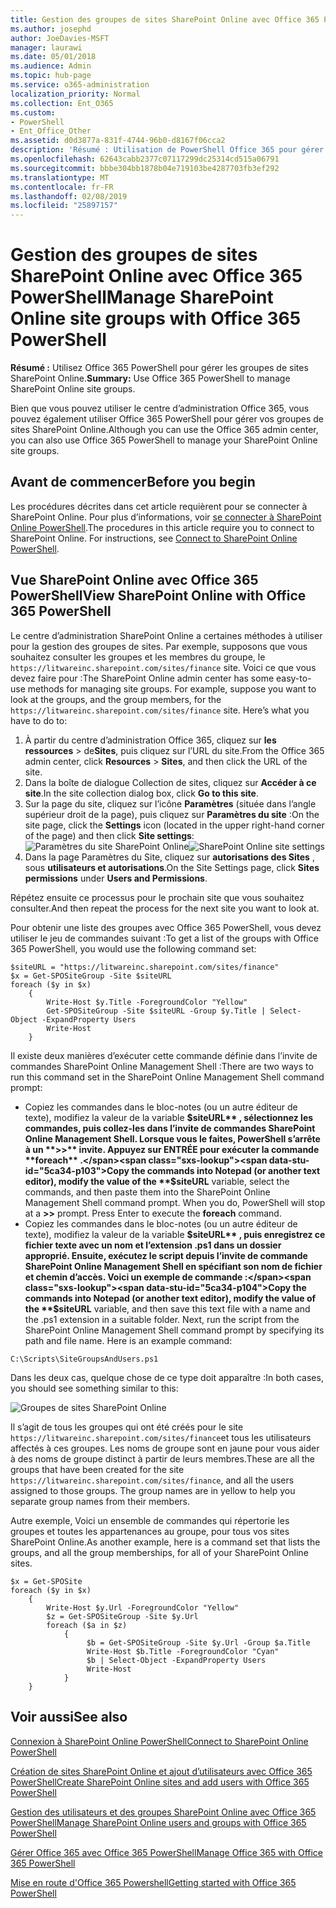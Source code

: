 ```yaml
---
title: Gestion des groupes de sites SharePoint Online avec Office 365 PowerShell
ms.author: josephd
author: JoeDavies-MSFT
manager: laurawi
ms.date: 05/01/2018
ms.audience: Admin
ms.topic: hub-page
ms.service: o365-administration
localization_priority: Normal
ms.collection: Ent_O365
ms.custom:
- PowerShell
- Ent_Office_Other
ms.assetid: d0d3877a-831f-4744-96b0-d8167f06cca2
description: 'Résumé : Utilisation de PowerShell Office 365 pour gérer les groupes de sites SharePoint Online.'
ms.openlocfilehash: 62643cabb2377c07117299dc25314cd515a06791
ms.sourcegitcommit: bbbe304bb1878b04e719103be4287703fb3ef292
ms.translationtype: MT
ms.contentlocale: fr-FR
ms.lasthandoff: 02/08/2019
ms.locfileid: "25897157"
---
```

# <a name="manage-sharepoint-online-site-groups-with-office-365-powershell"></a><span data-ttu-id="5ca34-103">Gestion des groupes de sites SharePoint Online avec Office 365 PowerShell</span><span class="sxs-lookup"><span data-stu-id="5ca34-103">Manage SharePoint Online site groups with Office 365 PowerShell</span></span>

 <span data-ttu-id="5ca34-104">**Résumé :** Utilisez Office 365 PowerShell pour gérer les groupes de sites SharePoint Online.</span><span class="sxs-lookup"><span data-stu-id="5ca34-104">**Summary:** Use Office 365 PowerShell to manage SharePoint Online site groups.</span></span>
  
<span data-ttu-id="5ca34-105">Bien que vous pouvez utiliser le centre d’administration Office 365, vous pouvez également utiliser Office 365 PowerShell pour gérer vos groupes de sites SharePoint Online.</span><span class="sxs-lookup"><span data-stu-id="5ca34-105">Although you can use the Office 365 admin center, you can also use Office 365 PowerShell to manage your SharePoint Online site groups.</span></span>

## <a name="before-you-begin"></a><span data-ttu-id="5ca34-106">Avant de commencer</span><span class="sxs-lookup"><span data-stu-id="5ca34-106">Before you begin</span></span>

<span data-ttu-id="5ca34-p101">Les procédures décrites dans cet article requièrent pour se connecter à SharePoint Online. Pour plus d’informations, voir [se connecter à SharePoint Online PowerShell](https://docs.microsoft.com/en-us/powershell/sharepoint/sharepoint-online/connect-sharepoint-online?view=sharepoint-ps).</span><span class="sxs-lookup"><span data-stu-id="5ca34-p101">The procedures in this article require you to connect to SharePoint Online. For instructions, see [Connect to SharePoint Online PowerShell](https://docs.microsoft.com/en-us/powershell/sharepoint/sharepoint-online/connect-sharepoint-online?view=sharepoint-ps).</span></span>

## <a name="view-sharepoint-online-with-office-365-powershell"></a><span data-ttu-id="5ca34-109">Vue SharePoint Online avec Office 365 PowerShell</span><span class="sxs-lookup"><span data-stu-id="5ca34-109">View SharePoint Online with Office 365 PowerShell</span></span>

<span data-ttu-id="5ca34-p102">Le centre d’administration SharePoint Online a certaines méthodes à utiliser pour la gestion des groupes de sites. Par exemple, supposons que vous souhaitez consulter les groupes et les membres du groupe, le `https://litwareinc.sharepoint.com/sites/finance` site. Voici ce que vous devez faire pour :</span><span class="sxs-lookup"><span data-stu-id="5ca34-p102">The SharePoint Online admin center has some easy-to-use methods for managing site groups. For example, suppose you want to look at the groups, and the group members, for the `https://litwareinc.sharepoint.com/sites/finance` site. Here’s what you have to do to:</span></span>

1. <span data-ttu-id="5ca34-113">À partir du centre d’administration Office 365, cliquez sur **les ressources** > de**Sites**, puis cliquez sur l’URL du site.</span><span class="sxs-lookup"><span data-stu-id="5ca34-113">From the Office 365 admin center, click **Resources** > **Sites**, and then click the URL of the site.</span></span>
2. <span data-ttu-id="5ca34-114">Dans la boîte de dialogue Collection de sites, cliquez sur **Accéder à ce site**.</span><span class="sxs-lookup"><span data-stu-id="5ca34-114">In the site collection dialog box, click **Go to this site**.</span></span>
3. <span data-ttu-id="5ca34-115">Sur la page du site, cliquez sur l’icône **Paramètres** (située dans l’angle supérieur droit de la page), puis cliquez sur **Paramètres du site** :</span><span class="sxs-lookup"><span data-stu-id="5ca34-115">On the site page, click the **Settings** icon (located in the upper right-hand corner of the page) and then click **Site settings**:</span></span><br/>
<span data-ttu-id="5ca34-116">![Paramètres du site SharePoint Online](media/spo-site-settings.png)</span><span class="sxs-lookup"><span data-stu-id="5ca34-116">![SharePoint Online site settings](media/spo-site-settings.png)</span></span><br/>
4. <span data-ttu-id="5ca34-117">Dans la page Paramètres du Site, cliquez sur **autorisations des Sites** , sous **utilisateurs et autorisations**.</span><span class="sxs-lookup"><span data-stu-id="5ca34-117">On the Site Settings page, click **Sites permissions** under **Users and Permissions**.</span></span>

<span data-ttu-id="5ca34-118">Répétez ensuite ce processus pour le prochain site que vous souhaitez consulter.</span><span class="sxs-lookup"><span data-stu-id="5ca34-118">And then repeat the process for the next site you want to look at.</span></span>

<span data-ttu-id="5ca34-119">Pour obtenir une liste des groupes avec Office 365 PowerShell, vous devez utiliser le jeu de commandes suivant :</span><span class="sxs-lookup"><span data-stu-id="5ca34-119">To get a list of the groups with Office 365 PowerShell, you would use the following command set:</span></span>

```
$siteURL = "https://litwareinc.sharepoint.com/sites/finance"
$x = Get-SPOSiteGroup -Site $siteURL
foreach ($y in $x)
    {
        Write-Host $y.Title -ForegroundColor "Yellow"
        Get-SPOSiteGroup -Site $siteURL -Group $y.Title | Select-Object -ExpandProperty Users
        Write-Host
    }
```

<span data-ttu-id="5ca34-120">Il existe deux manières d’exécuter cette commande définie dans l’invite de commandes SharePoint Online Management Shell :</span><span class="sxs-lookup"><span data-stu-id="5ca34-120">There are two ways to run this command set in the SharePoint Online Management Shell command prompt:</span></span>

- <span data-ttu-id="5ca34-p103">Copiez les commandes dans le bloc-notes (ou un autre éditeur de texte), modifiez la valeur de la variable **$siteURL** , sélectionnez les commandes, puis collez-les dans l’invite de commandes SharePoint Online Management Shell. Lorsque vous le faites, PowerShell s’arrête à un **>>** invite. Appuyez sur ENTRÉE pour exécuter la commande **foreach** .</span><span class="sxs-lookup"><span data-stu-id="5ca34-p103">Copy the commands into Notepad (or another text editor), modify the value of the **$siteURL** variable, select the commands, and then paste them into the SharePoint Online Management Shell command prompt. When you do, PowerShell will stop at a **>>** prompt. Press Enter to execute the **foreach** command.</span></span><br/>
- <span data-ttu-id="5ca34-p104">Copiez les commandes dans le bloc-notes (ou un autre éditeur de texte), modifiez la valeur de la variable **$siteURL** , puis enregistrez ce fichier texte avec un nom et l’extension .ps1 dans un dossier approprié. Ensuite, exécutez le script depuis l’invite de commande SharePoint Online Management Shell en spécifiant son nom de fichier et chemin d’accès. Voici un exemple de commande :</span><span class="sxs-lookup"><span data-stu-id="5ca34-p104">Copy the commands into Notepad (or another text editor), modify the value of the **$siteURL** variable, and then save this text file with a name and the .ps1 extension in a suitable folder. Next, run the script from the SharePoint Online Management Shell command prompt by specifying its path and file name. Here is an example command:</span></span>

```
C:\Scripts\SiteGroupsAndUsers.ps1
```

<span data-ttu-id="5ca34-127">Dans les deux cas, quelque chose de ce type doit apparaître :</span><span class="sxs-lookup"><span data-stu-id="5ca34-127">In both cases, you should see something similar to this:</span></span>

![Groupes de sites SharePoint Online](media/SPO-site-groups.png)

<span data-ttu-id="5ca34-p105">Il s’agit de tous les groupes qui ont été créés pour le site `https://litwareinc.sharepoint.com/sites/finance`et tous les utilisateurs affectés à ces groupes. Les noms de groupe sont en jaune pour vous aider à des noms de groupe distinct à partir de leurs membres.</span><span class="sxs-lookup"><span data-stu-id="5ca34-p105">These are all the groups that have been created for the site `https://litwareinc.sharepoint.com/sites/finance`, and all the users assigned to those groups. The group names are in yellow to help you separate group names from their members.</span></span>

<span data-ttu-id="5ca34-131">Autre exemple, Voici un ensemble de commandes qui répertorie les groupes et toutes les appartenances au groupe, pour tous vos sites SharePoint Online.</span><span class="sxs-lookup"><span data-stu-id="5ca34-131">As another example, here is a command set that lists the groups, and all the group memberships, for all of your SharePoint Online sites.</span></span>

```
$x = Get-SPOSite
foreach ($y in $x)
    {
        Write-Host $y.Url -ForegroundColor "Yellow"
        $z = Get-SPOSiteGroup -Site $y.Url
        foreach ($a in $z)
            {
                 $b = Get-SPOSiteGroup -Site $y.Url -Group $a.Title 
                 Write-Host $b.Title -ForegroundColor "Cyan"
                 $b | Select-Object -ExpandProperty Users
                 Write-Host
            }
    }
```
    
## <a name="see-also"></a><span data-ttu-id="5ca34-132">Voir aussi</span><span class="sxs-lookup"><span data-stu-id="5ca34-132">See also</span></span>

[<span data-ttu-id="5ca34-133">Connexion à SharePoint Online PowerShell</span><span class="sxs-lookup"><span data-stu-id="5ca34-133">Connect to SharePoint Online PowerShell</span></span>](https://docs.microsoft.com/powershell/sharepoint/sharepoint-online/connect-sharepoint-online?view=sharepoint-ps)

[<span data-ttu-id="5ca34-134">Création de sites SharePoint Online et ajout d’utilisateurs avec Office 365 PowerShell</span><span class="sxs-lookup"><span data-stu-id="5ca34-134">Create SharePoint Online sites and add users with Office 365 PowerShell</span></span>](create-sharepoint-sites-and-add-users-with-powershell.md)

[<span data-ttu-id="5ca34-135">Gestion des utilisateurs et des groupes SharePoint Online avec Office 365 PowerShell</span><span class="sxs-lookup"><span data-stu-id="5ca34-135">Manage SharePoint Online users and groups with Office 365 PowerShell</span></span>](manage-sharepoint-users-and-groups-with-powershell.md)

[<span data-ttu-id="5ca34-136">Gérer Office 365 avec Office 365 PowerShell</span><span class="sxs-lookup"><span data-stu-id="5ca34-136">Manage Office 365 with Office 365 PowerShell</span></span>](manage-office-365-with-office-365-powershell.md)
  
[<span data-ttu-id="5ca34-137">Mise en route d'Office 365 Powershell</span><span class="sxs-lookup"><span data-stu-id="5ca34-137">Getting started with Office 365 PowerShell</span></span>](getting-started-with-office-365-powershell.md)

